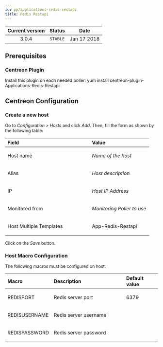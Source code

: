 ```yaml
---
id: pp/applications-redis-restapi
title: Redis Restapi
---
```


| Current version | Status | Date |
| :-: | :-: | :-: |
| 3.0.4 | `STABLE` | Jan 17 2018 |

## Prerequisites
### Centreon Plugin
Install this plugin on each needed poller:
    yum install centreon-plugin-Applications-Redis-Restapi

## Centreon Configuration
### Create a new host
Go to *Configuration &gt; Hosts* and click *Add*. Then, fill the form as
shown by the following table:

<table>
<colgroup>
<col width="58%" />
<col width="41%" />
</colgroup>
<thead>
<tr class="header">
<th align="left">Field</th>
<th align="left">Value</th>
</tr>
</thead>
<tbody>
<tr class="odd">
<td align="left"><p>Host name</p></td>
<td align="left"><p><em>Name of the host</em></p></td>
</tr>
<tr class="even">
<td align="left"><p>Alias</p></td>
<td align="left"><p><em>Host description</em></p></td>
</tr>
<tr class="odd">
<td align="left"><p>IP</p></td>
<td align="left"><p><em>Host IP Address</em></p></td>
</tr>
<tr class="even">
<td align="left"><p>Monitored from</p></td>
<td align="left"><p><em>Monitoring Poller to use</em></p></td>
</tr>
<tr class="odd">
<td align="left"><p>Host Multiple Templates</p></td>
<td align="left"><p>App-Redis-Restapi</p></td>
</tr>
</tbody>
</table>

Click on the *Save* button.

### Host Macro Configuration
The following macros must be configured on host:

<table>
<colgroup>
<col width="23%" />
<col width="53%" />
<col width="24%" />
</colgroup>
<thead>
<tr class="header">
<th align="left">Macro</th>
<th align="left">Description</th>
<th align="left">Default value</th>
</tr>
</thead>
<tbody>
<tr class="odd">
<td align="left"><p>REDISPORT</p></td>
<td align="left"><p>Redis server port</p></td>
<td align="left"><p>6379</p></td>
</tr>
<tr class="even">
<td align="left"><p>REDISUSERNAME</p></td>
<td align="left"><p>Redis server username</p></td>
<td align="left"><p></p></td>
</tr>
<tr class="odd">
<td align="left"><p>REDISPASSWORD</p></td>
<td align="left"><p>Redis server password</p></td>
<td align="left"><p></p></td>
</tr>
</tbody>
</table>



